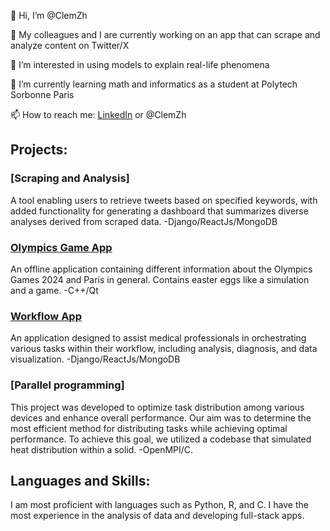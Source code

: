 👋 Hi, I’m @ClemZh

🔭 My colleagues and I are currently working on an app that can scrape and analyze content on Twitter/X

👀 I’m interested in using models to explain real-life phenomena

🌱 I’m currently learning math and informatics as a student at Polytech Sorbonne Paris

📫 How to reach me: [LinkedIn](https://www.linkedin.com/in/clément-zhuang-36ba00209/) or @ClemZh

## Projects:

### [Scraping and Analysis]
A tool enabling users to retrieve tweets based on specified keywords, with added functionality for generating a dashboard that summarizes diverse analyses derived from scraped data.
-Django/ReactJs/MongoDB

### [Olympics Game App](https://github.com/LindaMAIN/CPP-PROJECT)
An offline application containing different information about the Olympics Games 2024 and Paris in general. Contains easter eggs like a simulation and a game.
-C++/Qt

### [Workflow App](https://github.com/ClemZh/IACoeur_catalogue)
An application designed to assist medical professionals in orchestrating various tasks within their workflow, including analysis, diagnosis, and data visualization.
-Django/ReactJs/MongoDB

### [Parallel programming]
This project was developed to optimize task distribution among various devices and enhance overall performance. Our aim was to determine the most efficient method for distributing tasks while achieving optimal performance. To achieve this goal, we utilized a codebase that simulated heat distribution within a solid.
-OpenMPI/C.

## Languages and Skills:
I am most proficient with languages such as Python, R, and C. 
I have the most experience in the analysis of data and developing full-stack apps.

